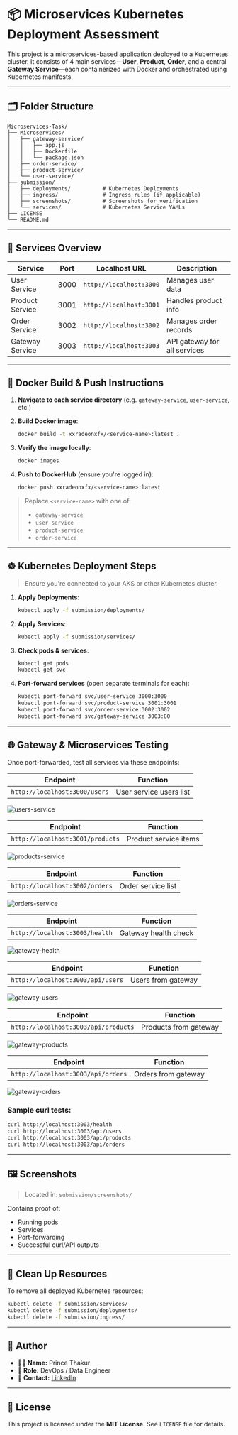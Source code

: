 # 📦 Microservices Kubernetes Deployment Assessment

This project is a microservices-based application deployed to a Kubernetes cluster. It consists of 4 main services—**User**, **Product**, **Order**, and a central **Gateway Service**—each containerized with Docker and orchestrated using Kubernetes manifests.

---

## 🗂️ Folder Structure

```
Microservices-Task/
├── Microservices/
│   ├── gateway-service/
│   │   ├── app.js
│   │   ├── Dockerfile
│   │   └── package.json
│   ├── order-service/
│   ├── product-service/
│   └── user-service/
├── submission/
│   ├── deployments/          # Kubernetes Deployments
│   ├── ingress/              # Ingress rules (if applicable)
│   ├── screenshots/          # Screenshots for verification
│   └── services/             # Kubernetes Service YAMLs
├── LICENSE
└── README.md
```

---

## 🚀 Services Overview

| Service         | Port | Localhost URL               | Description           |
|-----------------|------|-----------------------------|------------------------|
| User Service     | 3000 | `http://localhost:3000`     | Manages user data      |
| Product Service  | 3001 | `http://localhost:3001`     | Handles product info   |
| Order Service    | 3002 | `http://localhost:3002`     | Manages order records  |
| Gateway Service  | 3003 | `http://localhost:3003`     | API gateway for all services |

---

## 🐳 Docker Build & Push Instructions

1. **Navigate to each service directory** (e.g. `gateway-service`, `user-service`, etc.)

2. **Build Docker image**:
   ```bash
   docker build -t xxradeonxfx/<service-name>:latest .
   ```

3. **Verify the image locally**:
   ```bash
   docker images
   ```

4. **Push to DockerHub** (ensure you're logged in):
   ```bash
   docker push xxradeonxfx/<service-name>:latest
   ```

> Replace `<service-name>` with one of:
> - `gateway-service`
> - `user-service`
> - `product-service`
> - `order-service`

---

## ☸️ Kubernetes Deployment Steps

> Ensure you're connected to your AKS or other Kubernetes cluster.

1. **Apply Deployments**:
   ```bash
   kubectl apply -f submission/deployments/
   ```

2. **Apply Services**:
   ```bash
   kubectl apply -f submission/services/
   ```

3. **Check pods & services**:
   ```bash
   kubectl get pods
   kubectl get svc
   ```

4. **Port-forward services** (open separate terminals for each):
   ```bash
   kubectl port-forward svc/user-service 3000:3000
   kubectl port-forward svc/product-service 3001:3001
   kubectl port-forward svc/order-service 3002:3002
   kubectl port-forward svc/gateway-service 3003:80
   ```

---

## 🌐 Gateway & Microservices Testing

Once port-forwarded, test all services via these endpoints:

| Endpoint                             | Function                |
| ------------------------------------ | ----------------------- |
| `http://localhost:3000/users`        | User service users list |

![users-service](submission/screenshots/users-service.png)

| Endpoint                             | Function                |
| ------------------------------------ | ----------------------- |
| `http://localhost:3001/products`     | Product service items   |

![products-service](submission/screenshots/products-service.png)

| Endpoint                             | Function                |
| ------------------------------------ | ----------------------- |
| `http://localhost:3002/orders`       | Order service list      |

 ![orders-service](submission/screenshots/orders-service.png)


| Endpoint                             | Function                |
| ------------------------------------ | ----------------------- |
| `http://localhost:3003/health`       | Gateway health check    |

 ![gateway-health](submission/screenshots/gateway-health.png)

| Endpoint                             | Function                |
| ------------------------------------ | ----------------------- | 
| `http://localhost:3003/api/users`    | Users from gateway      |

![gateway-users](submission/screenshots/gateway-users.png)



| Endpoint                             | Function                |
| ------------------------------------ | ----------------------- |
| `http://localhost:3003/api/products` | Products from gateway   |

![gateway-products](submission/screenshots/gateway-products.png)


| Endpoint                             | Function                |
| ------------------------------------ | ----------------------- |
| `http://localhost:3003/api/orders`   | Orders from gateway     |

![gateway-orders](submission/screenshots/gateway-orders.png)

### Sample curl tests:

```bash
curl http://localhost:3003/health
curl http://localhost:3003/api/users
curl http://localhost:3003/api/products
curl http://localhost:3003/api/orders
```

---

## 🖼️ Screenshots

> Located in: `submission/screenshots/`

Contains proof of:
- Running pods
- Services
- Port-forwarding
- Successful curl/API outputs

---

## 🧹 Clean Up Resources

To remove all deployed Kubernetes resources:

```bash
kubectl delete -f submission/services/
kubectl delete -f submission/deployments/
kubectl delete -f submission/ingress/
```

---

## 👤 Author

- **👨‍💻 Name:** Prince Thakur
- **💼 Role:** DevOps / Data Engineer
- **📧 Contact:** [LinkedIn](https://www.linkedin.com/in/princethakur)

---

## 📄 License

This project is licensed under the **MIT License**. See `LICENSE` file for details.
